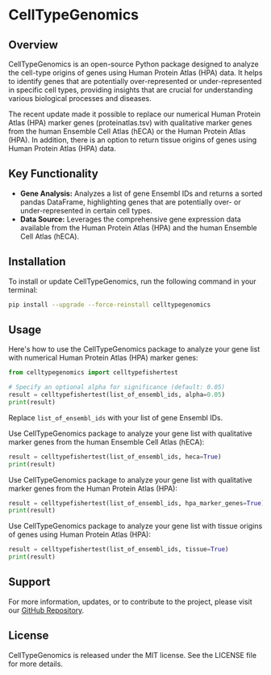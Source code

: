 # CellTypeGenomics

## Overview
CellTypeGenomics is an open-source Python package designed to analyze the cell-type origins of genes using Human Protein Atlas (HPA) data. It helps to identify genes that are potentially over-represented or under-represented in specific cell types, providing insights that are crucial for understanding various biological processes and diseases.

The recent update made it possible to replace our numerical Human Protein Atlas (HPA) marker genes (proteinatlas.tsv) with qualitative marker genes from the human Ensemble Cell Atlas (hECA) or the Human Protein Atlas (HPA). In addition, there is an option to return tissue origins of genes using Human Protein Atlas (HPA) data.

## Key Functionality
- **Gene Analysis:** Analyzes a list of gene Ensembl IDs and returns a sorted pandas DataFrame, highlighting genes that are potentially over- or under-represented in certain cell types.
- **Data Source:** Leverages the comprehensive gene expression data available from the Human Protein Atlas (HPA) and the human Ensemble Cell Atlas (hECA).

## Installation
To install or update CellTypeGenomics, run the following command in your terminal:
```bash
pip install --upgrade --force-reinstall celltypegenomics
```

## Usage
Here's how to use the CellTypeGenomics package to analyze your gene list with numerical Human Protein Atlas (HPA) marker genes:

```python
from celltypegenomics import celltypefishertest

# Specify an optional alpha for significance (default: 0.05)
result = celltypefishertest(list_of_ensembl_ids, alpha=0.05)
print(result)
```
Replace `list_of_ensembl_ids` with your list of gene Ensembl IDs.

Use CellTypeGenomics package to analyze your gene list with qualitative marker genes from the human Ensemble Cell Atlas (hECA):

```python
result = celltypefishertest(list_of_ensembl_ids, heca=True)
print(result)
```

Use CellTypeGenomics package to analyze your gene list with qualitative marker genes from the Human Protein Atlas (HPA):

```python
result = celltypefishertest(list_of_ensembl_ids, hpa_marker_genes=True)
print(result)
```

Use CellTypeGenomics package to analyze your gene list with tissue origins of genes using Human Protein Atlas (HPA):

```python
result = celltypefishertest(list_of_ensembl_ids, tissue=True)
print(result)
```

## Support
For more information, updates, or to contribute to the project, please visit our [GitHub Repository](https://github.com/Zyron/CellTypeGenomics).

## License
CellTypeGenomics is released under the MIT license. See the LICENSE file for more details.
